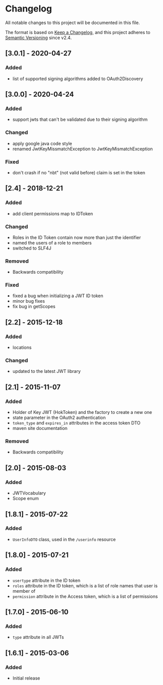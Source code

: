 # Changelog
All notable changes to this project will be documented in this file.

The format is based on [Keep a Changelog](https://keepachangelog.com/en/1.0.0/),
and this project adheres to [Semantic Versioning](https://semver.org/spec/v2.0.0.html) since v2.4.

## [3.0.1] - 2020-04-27
### Added
- list of supported signing algorithms added to OAuth2Discovery

## [3.0.0] - 2020-04-24
### Added
- support jwts that can't be validated due to their signing algorithm
### Changed
- apply google java code style
- renamed JwtKeyMissmatchException to JwtKeyMismatchException
### Fixed
- don't crash if no "nbt" (not valid before) claim is set in the token

## [2.4] - 2018-12-21
### Added
- add client permissions map to IDToken
### Changed
- Roles in the ID Token contain now more than just the identifier
- named the users of a role to members
- switched to SLF4J
### Removed
- Backwards compatibility
### Fixed
- fixed a bug when initializing a JWT ID token
- minor bug fixes
- fix bug in getScopes

## [2.2] - 2015-12-18
### Added
- locations
### Changed
- updated to the latest JWT library

## [2.1] - 2015-11-07
### Added
- Holder of Key JWT (HokToken) and the factory to create a new one
- state parameter in the OAuth2 authentication
- `token_type` and `expires_in` attributes in the access token DTO
- maven site documentation
### Removed
- Backwards compatibility

## [2.0] - 2015-08-03
### Added
- JWTVocabulary
- Scope enum

## [1.8.1] - 2015-07-22
### Added
- `UserInfoDTO` class, used in the `/userinfo` resource

## [1.8.0] - 2015-07-21
### Added
- `usertype` attribute in the ID token
- `roles` attribute in the ID token, which is a list
    of role names that user is member of
- `permission` attribute in the Access token, which is
    a list of permissions

## [1.7.0] - 2015-06-10
### Added
- `type` attribute in all JWTs

## [1.6.1] - 2015-03-06
### Added
- Initial release
